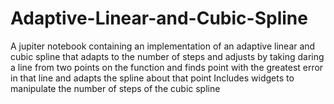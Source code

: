 # Adaptive-Linear-and-Cubic-Spline
A jupiter notebook containing an implementation of an adaptive linear and cubic spline that adapts to the number of steps and adjusts by taking daring a line from two points on the function and finds point with the greatest error in that line and adapts the spline about that point
Includes widgets to manipulate the number of steps of the cubic spline
